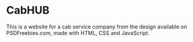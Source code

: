 # CabHUB
This is a website for a cab service company from the design available on PSDFreebies.com, made with HTML, CSS and JavaScript.
